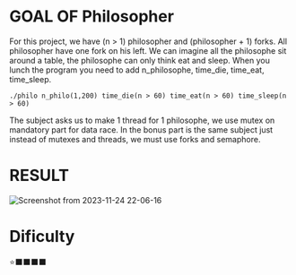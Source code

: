 # GOAL OF Philosopher
For this project, we have (n > 1) philosopher and (philosopher + 1) forks. All philosopher have one fork on his left. We can imagine all the philosophe sit around a table, the philosophe can only think eat and sleep. When you lunch the program you need to add n_philosophe, time_die, time_eat, time_sleep.
```
./philo n_philo(1,200) time_die(n > 60) time_eat(n > 60) time_sleep(n > 60)
```
The subject asks us to make 1 thread for 1 philosophe, we use mutex on mandatory part for data race. In the bonus part is the same subject just instead of mutexes and threads, we must use forks and semaphore.

# RESULT

![Screenshot from 2023-11-24 22-06-16](https://github.com/mamaPvP/Pipex/assets/105978556/06b7abf6-a87d-49f2-afdb-ee3460e9fa1b)

# Dificulty

⭐️⬛️⬛️⬛️⬛️
